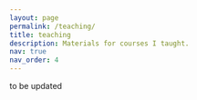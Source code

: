 ```yaml
---
layout: page
permalink: /teaching/
title: teaching
description: Materials for courses I taught. 
nav: true
nav_order: 4
---
```

 to be updated
